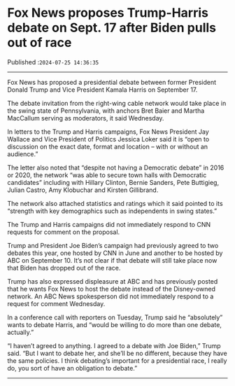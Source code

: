 # Fox News proposes Trump-Harris debate on Sept. 17 after Biden pulls out of race

Published :`2024-07-25 14:36:35`

---

Fox News has proposed a presidential debate between former President Donald Trump and Vice President Kamala Harris on September 17.

The debate invitation from the right-wing cable network would take place in the swing state of Pennsylvania, with anchors Bret Baier and Martha MacCallum serving as moderators, it said Wednesday.

In letters to the Trump and Harris campaigns, Fox News President Jay Wallace and Vice President of Politics Jessica Loker said it is “open to discussion on the exact date, format and location – with or without an audience.”

The letter also noted that “despite not having a Democratic debate” in 2016 or 2020, the network “was able to secure town halls with Democratic candidates” including with Hillary Clinton, Bernie Sanders, Pete Buttigieg, Julian Castro, Amy Klobuchar and Kirsten Gillibrand.

The network also attached statistics and ratings which it said pointed to its “strength with key demographics such as independents in swing states.”

The Trump and Harris campaigns did not immediately respond to CNN requests for comment on the proposal.

Trump and President Joe Biden’s campaign had previously agreed to two debates this year, one hosted by CNN in June and another to be hosted by ABC on September 10. It’s not clear if that debate will still take place now that Biden has dropped out of the race.

Trump has also expressed displeasure at ABC and has previously posted that he wants Fox News to host the debate instead of the Disney-owned network. An ABC News spokesperson did not immediately respond to a request for comment Wednesday.

In a conference call with reporters on Tuesday, Trump said he “absolutely” wants to debate Harris, and “would be willing to do more than one debate, actually.”

“I haven’t agreed to anything. I agreed to a debate with Joe Biden,” Trump said. “But I want to debate her, and she’ll be no different, because they have the same policies. I think debating’s important for a presidential race, I really do, you sort of have an obligation to debate.”

---

